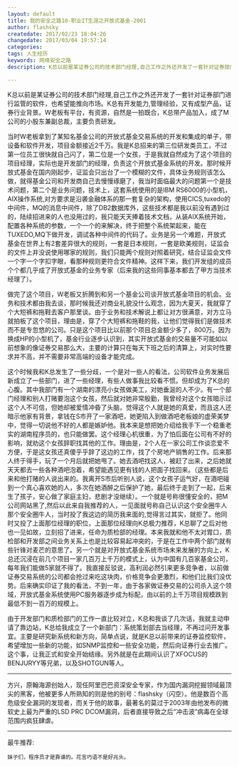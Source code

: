 ```yaml
---
layout: default
title: 我的安全之路10-职业IT生涯之开放式基金-2001
author: flashsky
createdate: 2017/02/23 18:04:26
changedate: 2017/03/04 19:57:14
categories:
tags: 人生经历
keywords: 网络安全之路
description: K总以前是某证券公司的技术部门经理,自己工作之外还开发了一套针对证券部门进行监管的软件，也希望能推向市场。K总有开发能力,管理经验，又有成型产品，证券行业背景。W老板有平台，有资源，自然

---
```


K总以前是某证券公司的技术部门经理,自己工作之外还开发了一套针对证券部门进行监管的软件，也希望能推向市场。K总有开发能力,管理经验，又有成型产品，证券行业背景。W老板有平台，有资源，自然是一拍既合，K总带产品加入，成了M公司的小股东兼副总裁，主要负责研发。

当时W老板拿到了某知名基金公司的开放式基金交易系统的开发和集成的单子，带设备和软件开发，项目金额接近2千万。我是K总招来的第三位研发类员工，不过第一位员工很快就自己闪了，第二位是一个女孩，于是我就自然成为了这个项目的项目经理，实际也是开发部门的经理，负责这个开放式基金系统的开发。那时候开放式基金在国内刚起步，证监会只出台了一个模糊的文件，具体业务规则该怎么做，就得基金公司和开发商自己去慢慢琢磨了，我当时面临最大的问题第一个是技术问题，第二个是业务问题，技术上，这套系统使用的是IBM RS6000的小型机，AIX操作系统,对方要求是沿袭金融体系的那一套复杂的架构，使用CICS,tuxedo的中间件，MQ的消息中间件，除了DB2数据库外，这些技术都是我以前没有遇到过的，陆续招进来的人也没用过的，我只能天天捧着技术文档，从装AIX系统开始，配置各种系统的参数，一个一个的来解决，终于把整个系统架起来，能在TUXEDO,MQ下做开发，调试各种中间件的代码了。业务是另一个难题，开放式基金在世界上有2套差异很大的规则，一套是日本规则，一套是欧美规则，证监会的文件上并没说使用哪家的规则，我们只能两个规则对照着研究，结合证监会文件一个字一个字扣字眼，看那种规则更符合文件精神。这样下来，我们开发组的成员个个都几乎成了开放式基金的业务专家（后来我的这些同事基本都去了甲方当技术经理了）。

做完了这个项目，W老板又折腾到和另一个基金公司谈开放式基金项目的机会。业务和技术都由我去谈，那时候我还对商业礼貌没什么观念，因为大夏天，我就穿了个大短裤和拖鞋去客户那里谈。由于业务和技术解说上都让对方很满意，对方立马就拍板了这个项目，理由是，穿了个大短裤和拖鞋的我，让他们觉得我们是做技术而不是专忽悠的公司。只是这个项目比以前那个项目总金额少多了，800万。因为换成HP的小型机了，基金行业逐步认识到，其实开放式基金的交易量不可能如以前想象的像证券交易那么大，主要的计算只在每天下班之后的清算上，对实时性要求并不高，并不需要非常高端的设备才能完成。

这个时候我和K总发生了一些分歧，一个是对一些人的看法，公司软件业务发展后新成立了一些部门，进了一些经理，有些人做事我比较看不惯。但却成为了K总的心腹。其中我部门有一个湖南的漂亮小女孩做美工，对她垂涎的人不少。有一个部门经理和别人打赌要泡这个女孩，然后就对她非常殷勤，我曾经对这个女孩暗示过这个人不可信，但她却被爱情冲昏了头脑，觉得这个人就是她的真爱，而且这人还暗示他家有背景，拿钱在S市开了一家酒吧，她更陷入到做酒吧老板娘的虚荣美梦中，觉得一切说他不好的人都是嫉妒他。我本来是想把她介绍给我手下一个稳重老实的湖南程序员的，也只能做罢。这个经理心机很重，为了怕后面在公司有不好的影响，就劝这个女孩辞职找其他的工作。理由是，2个人在一家公司工作谈恋爱不方便，于是这女孩还真傻乎乎辞了这边的工作，找了个房地产销售的工作。后来那人终于得手，玩了一个月后就把她甩了。她去酒吧找这人，被赶了出来，之后她就天天都去一些各种酒吧泡着，希望能遇见更有钱的人把面子找回来。（这些都是后来和他打赌的人说出来的。我离开S市后听别人说，这个女孩子运气好，在酒吧碰到一个真心喜欢她的人，多次在她酒醉之后保护了她，最后终于走到了一起，后来生了孩子，安心做了家庭主妇，悲剧才没继续）。一个就是号称很懂安全的，把M公司网站黑了,然后以此来自我推荐的人，一见面就号称自己认识这个安全圈牛人那个安全圈牛人，当时投了我这边的简历我来面的,觉得言过其实，就拒了。他同时又投了上面那位经理的职位，上面那位经理向K总极力推荐，K总聊了之后对他也一见如故，立刻招了进来，任命为质检部的经理。本来我就和他不太对胃口，质检部和开发部之间业务关系上也是比较容易起冲突的，于是在工作中两个部门就有些针锋对麦芒的意思了。另一个就是对开放式基金系统市场未来发展的方向上，K总还沉浸在前几个项目一家几百万上千万的模式上，认为中国有几百家基金公司，每年我们能做5家就不得了。我直接反驳说，高利润必然引来更多竞争者，以前做证券交易系统的公司都会抢过来吃这块肉，价格竞争会更激烈，和他们比我们没优势。后来确实印证了我的看法，不到一年，由于各家做证券交易的公司杀入这个领域，开放式基金系统使用PC服务器逐步成为标配，由以前的上千万项目规模跌到最低不到一百万的规模上。

由于开发部门和质检部门的工作一直比较对立，K总和我谈了几次话，我就主动申请了靠边站，K总给我成立了一个新部门：系统策划部去当经理，不再过问开发事宜。主要是研究新系统和新方向，简单点说，就是K总以前带来的证券监控软件，希望增加一些新的功能，如SNMP监控和一些安全功能，然后向证券行业去推广。这个事，让我正式和安全开始结缘。另外就是在此期间认识了XFOCUS的BENJURYY等兄弟，以及SHOTGUN等人。 

----

方兴，原翰海源创始人，现任阿里巴巴资深安全专家，作为国内漏洞挖掘领域最顶尖的黑客，他被更多人所熟知的则是他的别号：flashsky（闪空）。他是数百个高危级安全漏洞的发现者，而关于他的故事，最著名的莫过于2003年由他发布的微软史上最为严重的LSD PRC DCOM漏洞，后者直接导致之后“冲击波”病毒在全球范围内疯狂肆虐。

----

最牛推荐:

	妹子们，程序员才是靠谱的。花言巧语不是好兆头。
